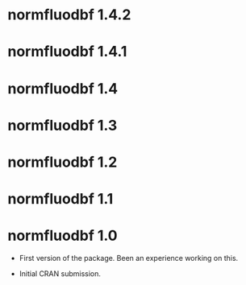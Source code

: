 # normfluodbf 1.4.2

# normfluodbf 1.4.1

# normfluodbf 1.4

# normfluodbf 1.3

# normfluodbf 1.2

# normfluodbf 1.1

# normfluodbf 1.0

-   First version of the package. Been an experience working on this.

-   Initial CRAN submission.
